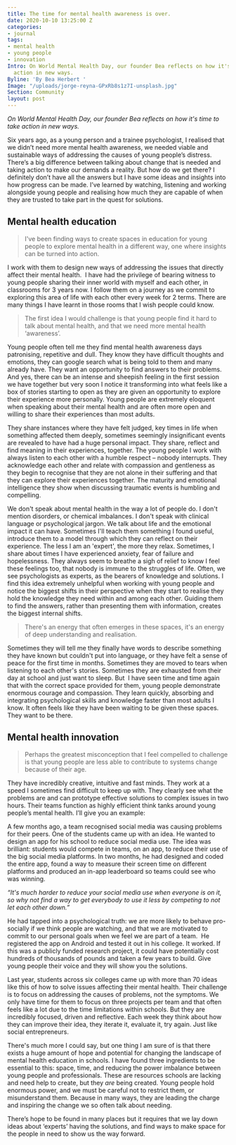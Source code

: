 ```yaml
---
title: The time for mental health awareness is over.
date: 2020-10-10 13:25:00 Z
categories:
- journal
tags:
- mental health
- young people
- innovation
Intro: On World Mental Health Day, our founder Bea reflects on how it's time to take
  action in new ways.
Byline: 'By Bea Herbert '
Image: "/uploads/jorge-reyna-GPxRb8s1z7I-unsplash.jpg"
Section: Community
layout: post
---
```


*On World Mental Health Day, our founder Bea reflects on how it's time to take action in new ways.*

Six years ago, as a young person and a trainee psychologist, I realised that we didn’t need more mental health awareness, we needed viable and sustainable ways of addressing the causes of young people’s distress. There’s a big difference between talking about change that is needed and taking action to make our demands a reality. But how do we get there? I definitely don’t have all the answers but I have some ideas and insights into how progress can be made. I’ve learned by watching, listening and working alongside young people and realising how much they are capable of when they are trusted to take part in the quest for solutions.

## Mental health education

> I've been finding ways to create spaces in education for young people to explore mental health in a different way, one where insights can be turned into action.

I work with them to design new ways of addressing the issues that directly affect their mental health.  I have had the privilege of bearing witness to young people sharing their inner world with myself and each other, in classrooms for 3 years now. I follow them on a journey as we commit to exploring this area of life with each other every week for 2 terms. There are many things I have learnt in those rooms that I wish people could know.

> The first idea I would challenge is that young people find it hard to talk about mental health, and that we need more mental health ‘awareness’.

Young people often tell me they find mental health awareness days patronising, repetitive and dull. They know they have difficult thoughts and emotions, they can google search what is being told to them and many already have. They want an opportunity to find answers to their problems. And yes, there can be an intense and sheepish feeling in the first session we have together but very soon I notice it transforming into what feels like a box of stories starting to open as they are given an opportunity to explore their experience more personally. Young people are extremely eloquent when speaking about their mental health and are often more open and willing to share their experiences than most adults.

They share instances where they have felt judged, key times in life when something affected them deeply, sometimes seemingly insignificant events are revealed to have had a huge personal impact. They share, reflect and find meaning in their experiences, together. The young people I work with always listen to each other with a humble respect – nobody interrupts. They acknowledge each other and relate with compassion and gentleness as they begin to recognise that they are not alone in their suffering and that they can explore their experiences together. The maturity and emotional intelligence they show when discussing traumatic events is humbling and compelling.

We don't speak about mental health in the way a lot of people do. I don't mention disorders, or chemical imbalances. I don't speak with clinical language or psychological jargon. We talk about life and the emotional impact it can have. Sometimes I'll teach them something I found useful, introduce them to a model through which they can reflect on their experience. The less I am an 'expert', the more they relax. Sometimes, I share about times I have experienced anxiety, fear of failure and hopelessness. They always seem to breathe a sigh of relief to know I feel these feelings too, that nobody is immune to the struggles of life. Often, we see psychologists as experts, as the bearers of knowledge and solutions. I find this idea extremely unhelpful when working with young people and notice the biggest shifts in their perspective when they start to realise they hold the knowledge they need within and among each other. Guiding them to find the answers, rather than presenting them with information, creates the biggest internal shifts.

> There's an energy that often emerges in these spaces, it's an energy of deep understanding and realisation.

Sometimes they will tell me they finally have words to describe something they have known but couldn't put into language, or they have felt a sense of peace for the first time in months. Sometimes they are moved to tears when listening to each other's stories. Sometimes they are exhausted from their day at school and just want to sleep. But  I have seen time and time again that with the correct space provided for them, young people demonstrate enormous courage and compassion. They learn quickly, absorbing and integrating psychological skills and knowledge faster than most adults I know. It often feels like they have been waiting to be given these spaces. They want to be there.

## Mental health innovation

> Perhaps the greatest misconception that I feel compelled to challenge is that young people are less able to contribute to systems change because of their age. 

They have incredibly creative, intuitive and fast minds. They work at a speed I sometimes find difficult to keep up with. They clearly see what the problems are and can prototype effective solutions to complex issues in two hours. Their teams function as highly efficient think tanks around young people’s mental health. I’ll give you an example:

A few months ago, a team recognised social media was causing problems for their peers. One of the students came up with an idea. He wanted to design an app for his school to reduce social media use. The idea was brilliant: students would compete in teams, on an app, to reduce their use of the big social media platforms. In two months, he had designed and coded the entire app, found a way to measure their screen time on different platforms and produced an in-app leaderboard so teams could see who was winning.

*“It's much harder to reduce your social media use when everyone is on it, so why not find a way to get everybody to use it less by competing to not let each other down.”*

He had tapped into a psychological truth: we are more likely to behave pro-socially if we think people are watching, and that we are motivated to commit to our personal goals when we feel we are part of a team.  He registered the app on Android and tested it out in his college. It worked. If this was a publicly funded research project, it could have potentially cost hundreds of thousands of pounds and taken a few years to build. Give young people their voice and they will show you the solutions.

Last year, students across six colleges came up with more than 70 ideas like this of how to solve issues affecting their mental health. Their challenge is to focus on addressing the causes of problems, not the symptoms. We only have time for them to focus on three projects per team and that often feels like a lot due to the time limitations within schools. But they are incredibly focused, driven and reflective. Each week they think about how they can improve their idea, they iterate it, evaluate it, try again. Just like social entrepreneurs.

There's much more I could say, but one thing I am sure of is that there exists a huge amount of hope and potential for changing the landscape of mental health education in schools. I have found three ingredients to be essential to this: space, time, and reducing the power imbalance between young people and professionals. These are resources schools are lacking and need help to create, but they *are* being created. Young people hold enormous power, and we must be careful not to restrict them, or misunderstand them. Because in many ways, they are leading the charge and inspiring the change we so often talk about needing. 

There’s hope to be found in many places but it requires that we lay down ideas about ‘experts’ having the solutions, and find ways to make space for the people in need to show us the way forward.